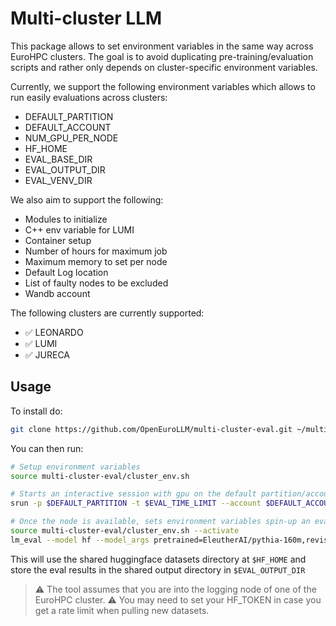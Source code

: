 # Multi-cluster LLM

This package allows to set environment variables in the same way across EuroHPC clusters.
The goal is to avoid duplicating pre-training/evaluation scripts and rather only depends on cluster-specific environment variables.

Currently, we support the following environment variables which allows to run easily evaluations across clusters:
* DEFAULT_PARTITION
* DEFAULT_ACCOUNT
* NUM_GPU_PER_NODE
* HF_HOME
* EVAL_BASE_DIR
* EVAL_OUTPUT_DIR
* EVAL_VENV_DIR

We also aim to support the following:
* Modules to initialize
* C++ env variable for LUMI
* Container setup
* Number of hours for maximum job
* Maximum memory to set per node
* Default Log location
* List of faulty nodes to be excluded
* Wandb account


The following clusters are currently supported:
- ✅ LEONARDO
- ✅ LUMI
- ✅ JURECA

## Usage

To install do:
```bash
git clone https://github.com/OpenEuroLLM/multi-cluster-eval.git ~/multi-cluster-eval
```

You can then run:

```bash
# Setup environment variables
source multi-cluster-eval/cluster_env.sh

# Starts an interactive session with gpu on the default partition/account for the cluster
srun -p $DEFAULT_PARTITION -t $EVAL_TIME_LIMIT --account $DEFAULT_ACCOUNT --gres="gpu:$NUM_GPU_PER_NODE" --pty /bin/bash

# Once the node is available, sets environment variables spin-up an evaluation
source multi-cluster-eval/cluster_env.sh --activate
lm_eval --model hf --model_args pretrained=EleutherAI/pythia-160m,revision=step100000,dtype="float," --tasks mmlu --output_path $EVAL_OUTPUT_DIR
```

This will use the shared huggingface datasets directory at `$HF_HOME` and store the eval results in the shared output directory in `$EVAL_OUTPUT_DIR`

> ⚠️ The tool assumes that you are into the logging node of one of the EuroHPC cluster. 
> ⚠️ You may need to set your HF_TOKEN in case you get a rate limit when pulling new datasets.
